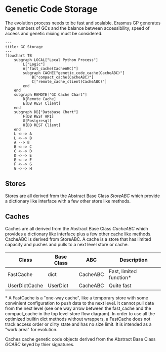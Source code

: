# Genetic Code Storage

The evolution process needs to be fast and scalable. Erasmus GP generates huge numbers of GCs and the balance between accessibility, speed of access and genetic mixing must be considered.

```mermaid
---
title: GC Storage
---
flowchart TB
    subgraph LOCAL["Local Python Process"]
        L["Logic"]
        A["fast_cache(CacheABC)"]
        subgraph CACHE["genetic_code_cache(CacheABC)"]
            B["compact_cache(CacheABC)"]
            C["remote_cache_client(CacheABC)"]
        end
    end
    subgraph REMOTE["GC Cache Chart"]
        D[Remote Cache]
        E[DB REST Client]
    end
    subgraph DB["Database Chart"]
        F[DB REST API]
        G[Postgresql]
        H[DB REST Client]
    end
    L <--> A
    L <--> B
    A --> B
    B <--> C
    C <--> D
    D <--> E
    E <--> F
    F <--> G
    G <--> H
```

## Stores

Stores are all derived from the Abstract Base Class *StoreABC* which provide a dictionary like interface with a few other store like methods.

## Caches

Caches are all derived from the Abstract Base Class *CacheABC* which provides a dictionary like interface plus a few other cache like methods. CacheABC is derived from StoreABC. A cache is a store that has limited capacity and pushes and pulls to a next level store or cache.

| Class | Base Class | ABC | Description |
|-------|------------|-----|-------------|
| FastCache | dict | CacheABC | Fast, limited function* |
| UserDictCache | UserDict | CacheABC | Quite fast | 

\* A FastCache is a "one-way cache", like a temporary store with some convinient configuration to push data to the next level. It cannot pull data from the next level (see one way arrow between the fast_cache and the compact_cache in the top level store flow diagram). In order to use all the optimized builtin dict methods without wrappers, a FastCache does not track access order or dirty state and has no size limit. It is intended as a "work area" for evolution.

Caches cache genetic code objects derived from the Abstract Base Class *GCABC* keyed by thier signatures.